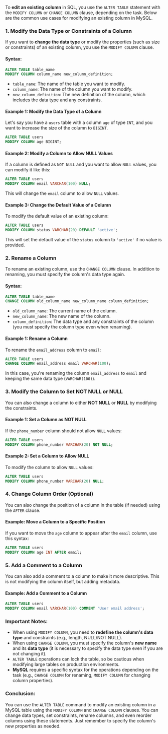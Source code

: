 To **edit an existing column** in SQL, you use the `ALTER TABLE` statement with the `MODIFY COLUMN` or `CHANGE COLUMN` clause, depending on the task. Below are the common use cases for modifying an existing column in MySQL.

### 1. **Modify the Data Type or Constraints of a Column**

If you want to **change the data type** or modify the properties (such as size or constraints) of an existing column, you use the `MODIFY COLUMN` clause.

#### Syntax:
```sql
ALTER TABLE table_name
MODIFY COLUMN column_name new_column_definition;
```

- `table_name`: The name of the table you want to modify.
- `column_name`: The name of the column you want to modify.
- `new_column_definition`: The new definition of the column, which includes the data type and any constraints.

#### Example 1: Modify the Data Type of a Column

Let's say you have a `users` table with a column `age` of type `INT`, and you want to increase the size of the column to `BIGINT`.

```sql
ALTER TABLE users
MODIFY COLUMN age BIGINT;
```

#### Example 2: Modify a Column to Allow NULL Values

If a column is defined as `NOT NULL` and you want to allow `NULL` values, you can modify it like this:

```sql
ALTER TABLE users
MODIFY COLUMN email VARCHAR(100) NULL;
```

This will change the `email` column to allow `NULL` values.

#### Example 3: Change the Default Value of a Column

To modify the default value of an existing column:

```sql
ALTER TABLE users
MODIFY COLUMN status VARCHAR(20) DEFAULT 'active';
```

This will set the default value of the `status` column to `'active'` if no value is provided.

### 2. **Rename a Column**

To rename an existing column, use the `CHANGE COLUMN` clause. In addition to renaming, you must specify the column's data type again.

#### Syntax:
```sql
ALTER TABLE table_name
CHANGE COLUMN old_column_name new_column_name column_definition;
```

- `old_column_name`: The current name of the column.
- `new_column_name`: The new name of the column.
- `column_definition`: The data type and any constraints of the column (you must specify the column type even when renaming).

#### Example 1: Rename a Column

To rename the `email_address` column to `email`:

```sql
ALTER TABLE users
CHANGE COLUMN email_address email VARCHAR(100);
```

In this case, you're renaming the column `email_address` to `email` and keeping the same data type (`VARCHAR(100)`).

### 3. **Modify the Column to Set NOT NULL or NULL**

You can also change a column to either **NOT NULL** or **NULL** by modifying the constraints.

#### Example 1: Set a Column as NOT NULL

If the `phone_number` column should not allow `NULL` values:

```sql
ALTER TABLE users
MODIFY COLUMN phone_number VARCHAR(20) NOT NULL;
```

#### Example 2: Set a Column to Allow NULL

To modify the column to allow `NULL` values:

```sql
ALTER TABLE users
MODIFY COLUMN phone_number VARCHAR(20) NULL;
```

### 4. **Change Column Order (Optional)**

You can also change the position of a column in the table (if needed) using the `AFTER` clause.

#### Example: Move a Column to a Specific Position

If you want to move the `age` column to appear after the `email` column, use this syntax:

```sql
ALTER TABLE users
MODIFY COLUMN age INT AFTER email;
```

### 5. **Add a Comment to a Column**

You can also add a comment to a column to make it more descriptive. This is not modifying the column itself, but adding metadata.

#### Example: Add a Comment to a Column

```sql
ALTER TABLE users
MODIFY COLUMN email VARCHAR(100) COMMENT 'User email address';
```

### Important Notes:
- When using `MODIFY COLUMN`, you need to **redefine the column's data type** and constraints (e.g., length, NULL/NOT NULL).
- When using `CHANGE COLUMN`, you must specify the column's **new name** and its **data type** (it is necessary to specify the data type even if you are not changing it).
- `ALTER TABLE` operations can lock the table, so be cautious when modifying large tables on production environments.
- **MySQL** requires a specific syntax for the operations depending on the task (e.g., `CHANGE COLUMN` for renaming, `MODIFY COLUMN` for changing column properties).

### Conclusion:

You can use the `ALTER TABLE` command to modify an existing column in a MySQL table using the `MODIFY COLUMN` and `CHANGE COLUMN` clauses. You can change data types, set constraints, rename columns, and even reorder columns using these statements. Just remember to specify the column's new properties as needed.
